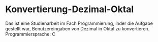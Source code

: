 # Konvertierung-Dezimal-Oktal
Das ist eine Studienarbeit im Fach Programmierung, inder die Aufgabe gestellt war, Benutzereingaben von Dezimal in Oktal zu konvertieren. Programmiersprache: C
